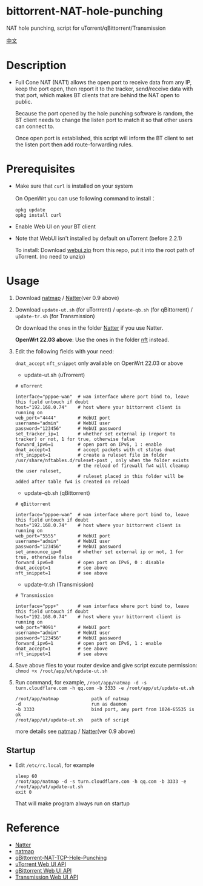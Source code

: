 # bittorrent-NAT-hole-punching
 NAT hole punching, script for uTorrent/qBittorrent/Transmission
 
 [中文](/README.zh.md)
 
# Description
 - Full Cone NAT (NAT1) allows the open port to receive data from any IP, keep the port open, then report it to the tracker, send/receive data with that port,
   which makes BT clients that are behind the NAT open to public.

   Because the port opened by the hole punching software is random, 
   the BT client needs to change the listen port to match it so that other users can connect to.

   Once open port is established, this script will inform the BT client to set the listen port then add route-forwarding rules.

# Prerequisites
 - Make sure that `curl` is installed on your system
 
   On OpenWrt you can use following command to install：
   ```
   opkg update
   opkg install curl
   ```
 - Enable Web UI on your BT client

 - Note that WebUI isn't installed by default on uTorrent (before 2.2.1)
   
   To install:  Download [webui.zip](/webui.zip) from this repo, put it into the root path of uTorrent. (no need to unzip)
   
# Usage
1. Download [natmap](https://github.com/heiher/natmap) / [Natter](https://github.com/MikeWang000000/Natter)(ver 0.9 above)

2. Download `update-ut.sh` (for uTorrrent) / `update-qb.sh` (for qBittorrent) / `update-tr.sh` (for Transmission)
   
   Or download the ones in the folder [Natter](/Natter) if you use Natter.
   
   **OpenWrt 22.03 above**: Use the ones in the folder [nft](/nft) instead.
   
3. Edit the following fields with your need:
   
   `dnat_accept` `nft_snippet` only available on OpenWrt 22.03 or above
   
   - update-ut.sh (uTrorrent)
   ```
   # uTorrent

   interface="pppoe-wan"  # wan interface where port bind to, leave this field untouch if doubt
   host="192.168.0.74"    # host where your bittorrent client is running on
   web_port="4444"        # WebUI port
   username="admin"       # WebUI user
   password="123456"      # WebUI password
   set_tracker_ip=1       # whether set external ip (report to tracker) or not, 1 for true, otherwise false
   forward_ipv6=1         # open port on IPv6, 1 : enable
   dnat_accept=1          # accept packets with ct status dnat
   nft_snippet=1          # create a ruleset file in folder /usr/share/nftables.d/ruleset-post , only when the folder exists
                          # the reload of firewall fw4 will cleanup the user ruleset, 
                          # ruleset placed in this folder will be added after table fw4 is created on reload
   ```
   
   - update-qb.sh (qBittorrent)
   ```
   # qBittorrent

   interface="pppoe-wan"  # wan interface where port bind to, leave this field untouch if doubt
   host="192.168.0.74"    # host where your bittorrent client is running on
   web_port="5555"        # WebUI port
   username="admin"       # WebUI user
   password="123456"      # WebUI password
   set_announce_ip=0      # whether set external ip or not, 1 for true, otherwise false
   forward_ipv6=0         # open port on IPv6, 0 : disable
   dnat_accept=1          # see above
   nft_snippet=1          # see above
   ```
   
   - update-tr.sh (Transmission)
   ```
   # Transmission

   interface="ppp+"       # wan interface where port bind to, leave this field untouch if doubt
   host="192.168.0.74"    # host where your bittorrent client is running on
   web_port="9091"        # WebUI port
   username="admin"       # WebUI user
   password="123456"      # WebUI password
   forward_ipv6=1         # open port on IPv6, 1 : enable
   dnat_accept=1          # see above
   nft_snippet=1          # see above
   ```
4. Save above files to your router device and give script excute permission: `chmod +x /root/app/ut/update-ut.sh`
5. Run command, for example, `/root/app/natmap -d -s turn.cloudflare.com -h qq.com -b 3333 -e /root/app/ut/update-ut.sh`
   ```
   /root/app/natmap            path of natmap
   -d                          run as daemon
   -b 3333                     bind port, any port from 1024-65535 is ok
   /root/app/ut/update-ut.sh   path of script
   ```
   more details see [natmap](https://github.com/heiher/natmap) / [Natter](https://github.com/MikeWang000000/Natter)(ver 0.9 above)

## Startup 
- Edit `/etc/rc.local`, for example
  ```
  sleep 60
  /root/app/natmap -d -s turn.cloudflare.com -h qq.com -b 3333 -e /root/app/ut/update-ut.sh
  exit 0
  ```
  That will make program always run on startup

# Reference
  - [Natter](https://github.com/MikeWang000000/Natter)
  - [natmap](https://github.com/heiher/natmap)
  - [qBittorrent-NAT-TCP-Hole-Punching](https://github.com/Mythologyli/qBittorrent-NAT-TCP-Hole-Punching)
  - [uTorrent Web UI API](https://github.com/bittorrent/webui/wiki/Web-UI-API)
  - [qBittorrent Web UI API](https://github.com/qbittorrent/qBittorrent/wiki/WebUI-API-(qBittorrent-4.1))
  - [Transmission Web UI API](https://github.com/transmission/transmission/blob/main/docs/rpc-spec.md)
